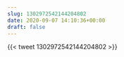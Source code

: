 ```yaml
---
slug: 1302972542144204802
date: 2020-09-07 14:10:36+00:00
draft: false
---
```


{{< tweet 1302972542144204802 >}}
